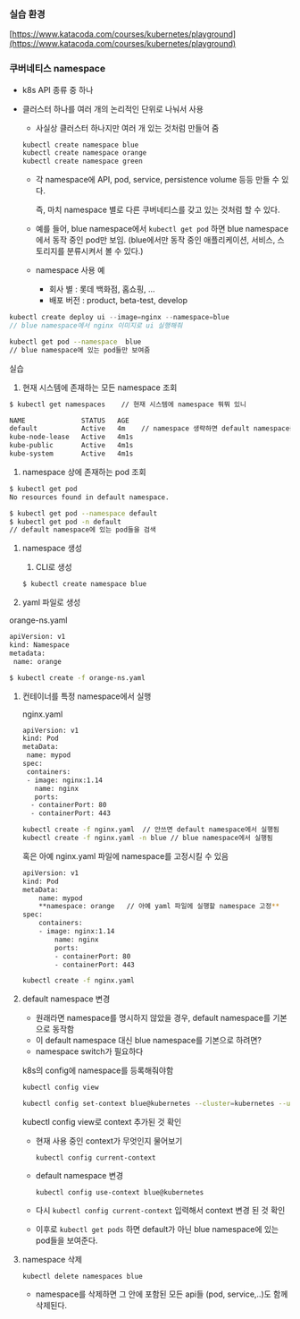 ### 실습 환경

[https://www.katacoda.com/courses/kubernetes/playground](https://www.katacoda.com/courses/kubernetes/playground)

### 쿠버네티스 namespace

- k8s API 종류 중 하나
- 클러스터 하나를 여러 개의 논리적인 단위로 나눠서 사용
    - 사실상 클러스터 하나지만 여러 개 있는 것처럼 만들어 줌
    
    ```powershell
    kubectl create namespace blue
    kubectl create namespace orange
    kubectl create namespace green
    ```
    
    - 각 namespace에 API, pod, service, persistence volume 등등 만들 수 있다.
        
        즉, 마치 namespace 별로 다른 쿠버네티스를 갖고 있는 것처럼 할 수 있다. 
        
    - 예를 들어, blue namespace에서 `kubectl get pod` 하면 blue namespace에서 동작 중인 pod만 보임. (blue에서만 동작 중인 애플리케이션, 서비스, 스토리지를 분류시켜서 볼 수 있다.)
    - namespace 사용 예
        - 회사 별 : 롯데 백화점, 홈쇼핑, ...
        - 배포 버전 : product, beta-test, develop



```java
kubectl create deploy ui --image=nginx --namespace=blue
// blue namespace에서 nginx 이미지로 ui 실행해줘
```



```bash
kubectl get pod --namespace  blue
// blue namespace에 있는 pod들만 보여줌
```

실습

1. 현재 시스템에 존재하는 모든 namespace 조회

```bash
$ kubectl get namespaces    // 현재 시스템에 namespace 뭐뭐 있니

NAME              STATUS   AGE
default           Active   4m    // namespace 생략하면 default namespace를 base로 한다.
kube-node-lease   Active   4m1s
kube-public       Active   4m1s
kube-system       Active   4m1s
```

1. namespace 상에 존재하는 pod 조회

```bash
$ kubectl get pod
No resources found in default namespace.

$ kubectl get pod --namespace default 
$ kubectl get pod -n default
// default namespace에 있는 pod들을 검색
```

1. namespace 생성
    
    1) CLI로 생성
    
    ```bash
    $ kubectl create namespace blue
    ```
    

2) yaml 파일로 생성

orange-ns.yaml

```bash
apiVersion: v1
kind: Namespace
metadata:
 name: orange
```

```bash
$ kubectl create -f orange-ns.yaml
```

1. 컨테이너를 특정 namespace에서 실행
    
    nginx.yaml
    
    ```bash
    apiVersion: v1
    kind: Pod
    metaData:
     name: mypod
    spec:
     containers:
     - image: nginx:1.14
       name: nginx
       ports:
      - containerPort: 80
      - containerPort: 443
    ```
    
    ```bash
    kubectl create -f nginx.yaml  // 안쓰면 default namespace에서 실행됨
    kubectl create -f nginx.yaml -n blue // blue namespace에서 실행됨
    ```
    
    혹은 아예 nginx.yaml 파일에 namespace를 고정시킬 수 있음
    
    ```bash
    apiVersion: v1
    kind: Pod
    metaData:
    	name: mypod
    	**namespace: orange   // 아예 yaml 파일에 실행할 namespace 고정**	
    spec:
    	containers:
    	- image: nginx:1.14
    		name: nginx
    		ports:
    		- containerPort: 80
    		- containerPort: 443
    ```
    
    ```bash
    kubectl create -f nginx.yaml
    ```
    

1. default namespace 변경
    - 원래라면 namespace를 명시하지 않았을 경우, default namespace를 기본으로 동작함
    - 이 default namespace 대신 blue namespace를 기본으로 하려면?
    - namespace switch가 필요하다
    
    k8s의 config에 namespace를 등록해줘야함
    
    ```bash
    kubectl config view
    ```
    
    ```bash
    kubectl config set-context blue@kubernetes --cluster=kubernetes --user=kubernetes-admin --namespace=blue
    
    ```
    
    kubectl config view로 context 추가된 것 확인
    
    - 현재 사용 중인 context가 무엇인지 물어보기
        
        `kubectl config current-context`
        
    - default namespace 변경
        
        `kubectl config use-context blue@kubernetes`
        
    
    - 다시 `kubectl config current-context` 입력해서 context 변경 된 것 확인
    - 이후로 `kubectl get pods` 하면 default가 아닌 blue namespace에 있는 pod들을 보여준다.
    
2. namespace 삭제
    
    `kubectl delete namespaces blue`
    
    - namespace를 삭제하면 그 안에 포함된 모든 api들 (pod, service,..)도 함께 삭제된다.
